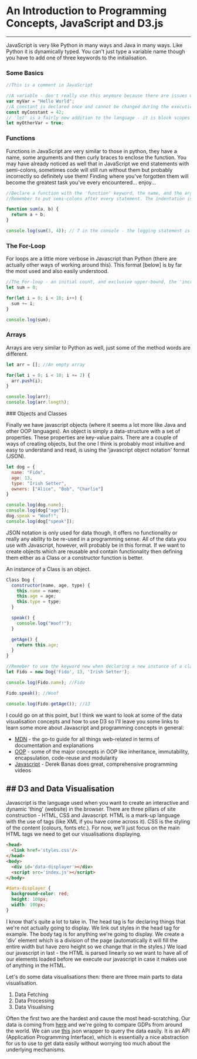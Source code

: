 # An Introduction to Programming Concepts, JavaScript and D3.js
----------------------------------
JavaScript is very like Python in many ways and Java in many ways. Like Python it is dynamically typed. You can't just type a variable name though you have to add one of three keywords to the initialisation.

### Some Basics

```javascript
//This is a comment in JavaScript

//A variable - don't really use this anymore because there are issues with scoping (not catastrophic if you do)
var myVar = "Hello World";
//A constant is declared once and cannot be changed during the execution of the program
const myConstant = 42;
// 'let' is a fairly new addition to the language - it is block scopes i.e. it is related to any { } that surround it
let myOtherVar = true;
```

### Functions

Functions in JavaScript are very similar to those in python, they have a name, some arguments and then curly braces to enclose the function. You may have already noticed as well that in JavaScript we end statements with semi-colons, sometimes code will still run without them but probably incorrectly so definitely use them! Finding where you've forgotten them will become the greatest task you've every encountered... enjoy...

```javascript
//Declare a function with the 'function' keyword, the name, and the arguments in round brackets and then the function code inside curly-brackets
//Remember to put semi-colons after every statement. The indentation is stylistic not necessary for runnable code but definitely good for readable code.

function sum(a, b) {
  return a + b;
}

console.log(sum(3, 4)); // 7 in the console - the logging statement is the same as print - great for debugging
```

### The For-Loop

For loops are a little more verbose in Javascript than Python (there are actually other ways of working around this). This format [below] is by far the most used and also easily understood.

```javascript  
//The For-loop - an initial count, and exclusive upper-bound, the 'incrementor'
let sum = 0;

for(let i = 0; i < 10; i++) {
  sum += i;
}

console.log(sum);
```

### Arrays

Arrays are very similar to Python as well, just some of the method words are different.

```javascript
let arr = []; //An empty array

for(let i = 0; i < 10; i += 2) {
  arr.push(i);
}

console.log(arr);
console.log(arr.length);
```

### Objects and Classes

Finally we have javascript objects (where it seems a lot more like Java and other OOP languages). An object is simply a data-structure with a set of properties. These properties are key-value pairs. There are a couple of ways of creating objects, but the one I think is probably most intuitive and easy to understand and read, is using the 'javascript object notation' format (JSON).

```javascript
let dog = {
  name: "Fido",
  age: 13,
  type: "Irish Setter",
  owners: ["Alice", "Bob", "Charlie"]
}

console.log(dog.name);
console.log(dog["age"]);
dog.speak = "Woof!";
console.log(dog["speak"]);
```

JSON notation is only used for data though, it offers no functionality or really any ability to be re-used in a programming sense. All of the data you use with Javascript, however, will probably be in this format. If we want to create objects which are reusable and contain functionality then defining them either as a Class or a constructor function is better.

An instance of a Class is an object.

```javascript
Class Dog {
  constructor(name, age, type) {
    this.name = name;
    this.age = age;
    this.type = type;
  }

  speak() {
    console.log("Woof!");
  }

  getAge() {
    return this.age;
  }
}

//Remeber to use the keyword new when declaring a new instance of a class
let Fido = new Dog('Fido', 13, 'Irish Setter');

console.log(Fido.name); //Fido

Fido.speak(); //Woof

console.log(Fido.getAge()); //13
```

I could go on at this point, but I think we want to look at some of the data visualisation concepts and how to use D3 so I'll leave you some links to learn some more about Javascript and programming concepts in general:
- [MDN](https://developer.mozilla.org/en-US/) - the go-to guide for all things web-related in terms of documentation and explanations
- [OOP](https://stackify.com/oop-concept-inheritance/?utm_referrer=https%3A%2F%2Fwww.google.co.uk%2F) - some of the major concepts in OOP like inheritance, immutability, encapsulation, code-reuse and modularity
- [Javascript](https://www.youtube.com/watch?v=fju9ii8YsGs) - Derek Banas does great, comprehensive programming videos

## D3 and Data Visualisation
---------------------------------

Javascript is the language used when you want to create an interactive and dynamic 'thing' (website) in the browser. There are three pillars of site construction - HTML, CSS and Javascript. HTML is a mark-up language with the use of tags (like XML if you have come across it). CSS is the styling of the content (colours, fonts etc.). For now, we'll just focus on the main HTML tags we need to get our visualisations displaying.

```html
<head>
  <link href='styles.css'/>
</head>
<body>
  <div id='data-displayer'></div>
  <script src='index.js'></script>
</body>
```

```css
#data-displayer {
  background-color: red;
  height: 100px;
  width: 100px;
}
```

I know that's quite a lot to take in. The head tag is for declaring things that we're not actually going to display. We link out styles in the head tag for example. The body tag is for anything we're going to display. We create a 'div' element which is a division of the page (automatically it will fill the entire width but have zero height so we change that in the styles.) We load our javascript in last - the HTML is parsed linearly so we want to have all of our elements loaded before we execute our javascript in case it makes use of anything in the HTML.

Let's do some data visualisations then: there are three main parts to data visualisation.
1. Data Fetching
2. Data Processing
3. Data Visualising

Often the first two are the hardest and cause the most head-scratching. Our data is coming from [here]() and we're going to compare GDPs from around the world. We can use [this](https://github.com/factbook/factbook.json) json wrapper to query the data easily. It is an API (Application Programming Interface), which is essentially a nice abstraction for us to use to get data easily without worrying too much about the underlying mechanisms. 
